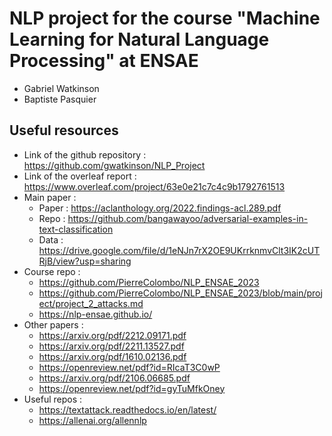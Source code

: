 # NLP project for the course "Machine Learning for Natural Language Processing" at ENSAE

* Gabriel Watkinson
* Baptiste Pasquier

## Useful resources

* Link of the github repository : https://github.com/gwatkinson/NLP_Project
* Link of the overleaf report : https://www.overleaf.com/project/63e0e21c7c4c9b1792761513
* Main paper :
  * Paper : https://aclanthology.org/2022.findings-acl.289.pdf
  * Repo : https://github.com/bangawayoo/adversarial-examples-in-text-classification
  * Data : https://drive.google.com/file/d/1eNJn7rX2OE9UKrrknmvClt3IK2cUTRjB/view?usp=sharing
* Course repo :
  * https://github.com/PierreColombo/NLP_ENSAE_2023
  * https://github.com/PierreColombo/NLP_ENSAE_2023/blob/main/project/project_2_attacks.md
  * https://nlp-ensae.github.io/
* Other papers :
  * https://arxiv.org/pdf/2212.09171.pdf
  * https://arxiv.org/pdf/2211.13527.pdf
  * https://arxiv.org/pdf/1610.02136.pdf
  * https://openreview.net/pdf?id=RIcaT3C0wP
  * https://arxiv.org/pdf/2106.06685.pdf
  * https://openreview.net/pdf?id=gyTuMfkOney
* Useful repos :
  * https://textattack.readthedocs.io/en/latest/
  * https://allenai.org/allennlp

